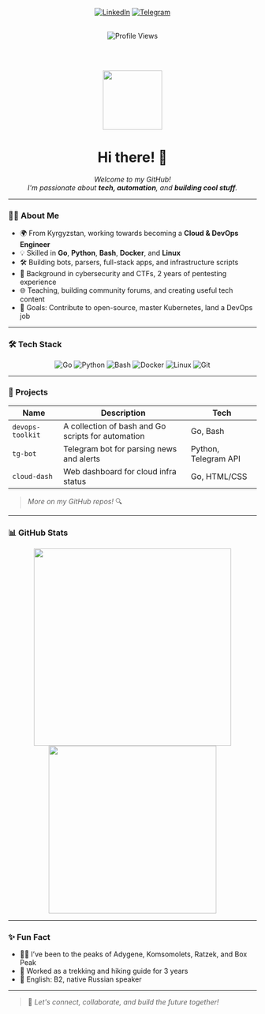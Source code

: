 <div align="center">

  [![LinkedIn](https://img.shields.io/badge/-LinkedIn-0077B5?style=for-the-badge&logo=linkedin&logoColor=white)](https://www.linkedin.com/in/artem-martynov-57a935285)
  [![Telegram](https://img.shields.io/badge/-Telegram-2CA5E0?style=for-the-badge&logo=telegram&logoColor=white)](https://t.me/mwtwcs)

  <br/>
  <img src="https://komarev.com/ghpvc/?username=mwtwcs&style=for-the-badge&color=blue" alt="Profile Views" />

  <br/><br/>

  <img src="https://media0.giphy.com/media/v1.Y2lkPTc5MGI3NjExOHNudXM1cWFob25wamZ2bTRuNmh5NnF5NDkwMXFrczR4MGtyZ25zZiZlcD12MV9pbnRlcm5hbF9naWZfYnlfaWQmY3Q9cw/0lfqHNZwWM1hOvJ9CX/giphy.gif" width="120"/>

  <h1>Hi there! 👋</h1>

  <em>
    Welcome to my GitHub!  
    <br/>I'm passionate about <b>tech, automation</b>, and <b>building cool stuff</b>.
  </em>

</div>

</div>

---

### 👨‍💻 About Me

- 🌍 From Kyrgyzstan, working towards becoming a **Cloud & DevOps Engineer**
- 💡 Skilled in **Go**, **Python**, **Bash**, **Docker**, and **Linux**
- 🛠️ Building bots, parsers, full-stack apps, and infrastructure scripts
- 🧠 Background in cybersecurity and CTFs, 2 years of pentesting experience
- 🌐 Teaching, building community forums, and creating useful tech content
- 🎯 Goals: Contribute to open-source, master Kubernetes, land a DevOps job

---

### 🛠️ Tech Stack

<div align="center">

![Go](https://img.shields.io/badge/Go-00ADD8?style=for-the-badge&logo=go&logoColor=white)
![Python](https://img.shields.io/badge/Python-3776AB?style=for-the-badge&logo=python&logoColor=white)
![Bash](https://img.shields.io/badge/Bash-121011?style=for-the-badge&logo=gnu-bash&logoColor=white)
![Docker](https://img.shields.io/badge/Docker-2496ED?style=for-the-badge&logo=docker&logoColor=white)
![Linux](https://img.shields.io/badge/Linux-FCC624?style=for-the-badge&logo=linux&logoColor=black)
![Git](https://img.shields.io/badge/Git-F05032?style=for-the-badge&logo=git&logoColor=white)

</div>

---

### 🔧 Projects

| Name | Description | Tech |
|------|-------------|------|
| `devops-toolkit` | A collection of bash and Go scripts for automation | Go, Bash |
| `tg-bot` | Telegram bot for parsing news and alerts | Python, Telegram API |
| `cloud-dash` | Web dashboard for cloud infra status | Go, HTML/CSS |

> *More on my GitHub repos!* 🔍

---

### 📊 GitHub Stats

<div align="center">
  <img src="https://github-readme-stats.vercel.app/api?username=mwtwcs&show_icons=true&theme=radical" width="400">
  <img src="https://github-readme-stats.vercel.app/api/top-langs/?username=mwtwcs&layout=compact&theme=radical" width="340">
</div>

---

### ✨ Fun Fact

- 🧗‍♂️ I’ve been to the peaks of Adygene, Komsomolets, Ratzek, and Box Peak
- 🧭 Worked as a trekking and hiking guide for 3 years
- 💬 English: B2, native Russian speaker

---

> 🚀 *Let's connect, collaborate, and build the future together!*
